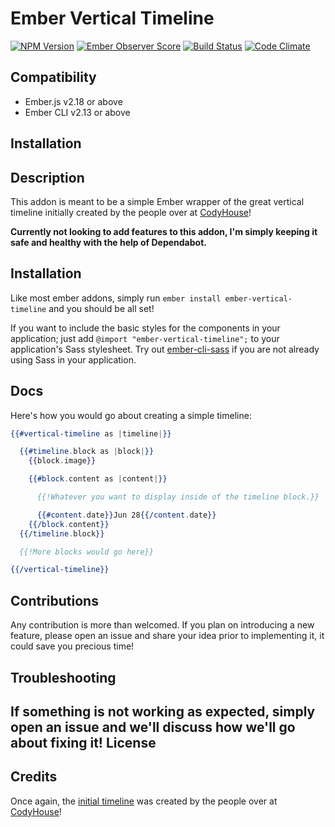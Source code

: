 # Ember Vertical Timeline

[![NPM Version](https://badge.fury.io/js/ember-vertical-timeline.svg)](https://badge.fury.io/js/ember-vertical-timeline)
[![Ember Observer Score](https://emberobserver.com/badges/ember-vertical-timeline.svg)](https://emberobserver.com/addons/ember-vertical-timeline)
[![Build Status](https://travis-ci.org/Oreoz/ember-vertical-timeline.svg?branch=master)](https://travis-ci.org/Oreoz/ember-vertical-timeline)
[![Code Climate](https://codeclimate.com/github/Oreoz/ember-vertical-timeline/badges/gpa.svg)](https://codeclimate.com/github/Oreoz/ember-vertical-timeline)


Compatibility
------------------------------------------------------------------------------

* Ember.js v2.18 or above
* Ember CLI v2.13 or above


Installation
------------------------------------------------------------------------------
## Description

This addon is meant to be a simple Ember wrapper of the great vertical timeline initially created by the people over at [CodyHouse](https://codyhouse.co/gem/vertical-timeline/)!

__Currently not looking to add features to this addon, I'm simply keeping it safe and healthy with the help of Dependabot.__

## Installation

Like most ember addons, simply run `ember install ember-vertical-timeline` and you should be all set!

If you want to include the basic styles for the components in your application; just add `@import "ember-vertical-timeline";` to your application's Sass stylesheet. Try out [ember-cli-sass](https://github.com/aexmachina/ember-cli-sass) if you are not already using Sass in your application.

## Docs

Here's how you would go about creating a simple timeline:

```hbs
{{#vertical-timeline as |timeline|}}

  {{#timeline.block as |block|}}
    {{block.image}}

    {{#block.content as |content|}}

      {{!Whatever you want to display inside of the timeline block.}}

      {{#content.date}}Jun 28{{/content.date}}
    {{/block.content}}
  {{/timeline.block}}

  {{!More blocks would go here}}

{{/vertical-timeline}}

```

## Contributions
Any contribution is more than welcomed. If you plan on introducing a new feature, please open an issue and share your idea prior to implementing it, it could save you precious time!

## Troubleshooting
If something is not working as expected, simply open an issue and we'll discuss how we'll go about fixing it!
License
------------------------------------------------------------------------------

## Credits
Once again, the [initial timeline](https://codyhouse.co/gem/vertical-timeline/) was created by the people over at [CodyHouse](https://codyhouse.co)!
